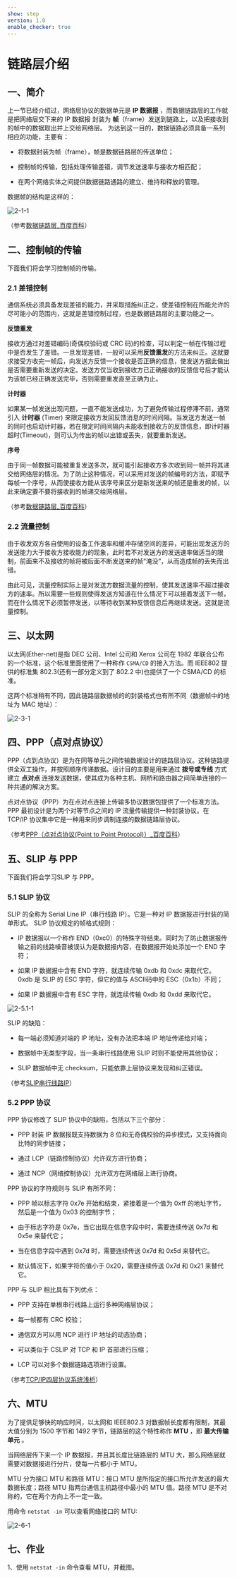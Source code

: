 ```yaml
---
show: step
version: 1.0
enable_checker: true
---
```

# 链路层介绍

## 一、简介

上一节已经介绍过，网络层协议的数据单元是 **IP 数据报** ，而数据链路层的工作就是把网络层交下来的 IP 数据报 封装为 **帧**（frame）发送到链路上，以及把接收到的帧中的数据取出并上交给网络层。
为达到这一目的，数据链路必须具备一系列相应的功能，主要有：

- 将数据封装为帧（frame），帧是数据链路层的传送单位；

- 控制帧的传输，包括处理传输差错，调节发送速率与接收方相匹配；

- 在两个网络实体之间提供数据链路通路的建立、维持和释放的管理。

数据帧的结构是这样的：

![2-1-1](https://doc.shiyanlou.com/TCP_IP/TCP-2-01.png/wm)

（参考[数据链路层_百度百科](https://baike.baidu.com/item/%E6%95%B0%E6%8D%AE%E9%93%BE%E8%B7%AF%E5%B1%82)）

## 二、控制帧的传输

下面我们将会学习控制帧的传输。

### 2.1 差错控制

通信系统必须具备发现差错的能力，并采取措施纠正之，使差错控制在所能允许的尽可能小的范围内，这就是差错控制过程，也是数据链路层的主要功能之一。

**反馈重发**

接收方通过对差错编码(奇偶校验码或 CRC 码)的检查，可以判定一帧在传输过程中是否发生了差错。一旦发现差错，一般可以采用**反馈重发**的方法来纠正。这就要求接受方收完一帧后，向发送方反馈一个接收是否正确的信息，使发送方据此做出是否需要重新发送的决定。发送方仅当收到接收方已正确接收的反馈信号后才能认为该帧已经正确发送完毕，否则需要重发直至正确为止。

**计时器**

如果某一帧发送出现问题，一直不能发送成功，为了避免传输过程停滞不前，通常引入 **计时器** (Timer) 来限定接收方发回反馈消息的时间间隔。当发送方发送一帧的同时也启动计时器，若在限定时间间隔内未能收到接收方的反馈信息，即计时器超时(Timeout)，则可认为传出的帧以出错或丢失，就要重新发送。

**序号**

由于同一帧数据可能被重复发送多次，就可能引起接收方多次收到同一帧并将其递交给网络层的情况。为了防止这种情况，可以采用对发送的帧编号的方法，即赋予每帧一个序号，从而使接收方能从该序号来区分是新发送来的帧还是重发的帧，以此来确定要不要将接收到的帧递交给网络层。

（参考[数据链路层_百度百科](https://baike.baidu.com/item/%E6%95%B0%E6%8D%AE%E9%93%BE%E8%B7%AF%E5%B1%82/4329290)）

### 2.2 流量控制

由于收发双方各自使用的设备工作速率和缓冲存储空间的差异，可能出现发送方的发送能力大于接收方接收能力的现象，此时若不对发送方的发送速率做适当的限制，前面来不及接收的帧将被后面不断发送来的帧“淹没”，从而造成帧的丢失而出错。

由此可见，流量控制实际上是对发送方数据流量的控制，使其发送速率不超过接收方的速率。所以需要一些规则使得发送方知道在什么情况下可以接着发送下一帧，而在什么情况下必须暂停发送，以等待收到某种反馈信息后再继续发送。这就是流量控制。


## 三、以太网

以太网(Ether-net)是指 DEC 公司、Intel 公司和 Xerox 公司在 1982 年联合公布的一个标准，这个标准里面使用了一种称作 `CSMA/CD` 的接入方法。而 IEEE802 提供的标准集 802.3(还有一部分定义到了 802.2 中)也提供了一个 CSMA/CD 的标准。

这两个标准稍有不同，因此链路层数据帧的的封装格式也有所不同（数据帧中的地址为 MAC 地址）：

![2-3-1](https://doc.shiyanlou.com/TCP_IP/TCP-2-02.png/wm)


## 四、PPP（点对点协议）

PPP（点到点协议）是为在同等单元之间传输数据设计的链路层协议。这种链路提供全双工操作，并按照顺序传递数据。设计目的主要是用来通过 **拨号或专线** 方式建立 **点对点** 连接发送数据，使其成为各种主机、网桥和路由器之间简单连接的一种共通的解决方案。

点对点协议（PPP）为在点对点连接上传输多协议数据包提供了一个标准方法。PPP 最初设计是为两个对等节点之间的 IP 流量传输提供一种封装协议。在 TCP/IP 协议集中它是一种用来同步调制连接的数据链路层协议。

（参考[PPP（点对点协议(Point to Point Protocol)）_百度百科](https://baike.baidu.com/item/PPP/6660214?fr=aladdin)）

## 五、SLIP 与 PPP

下面我们将会学习SLIP 与 PPP。

### 5.1 SLIP 协议

SLIP 的全称为 Serial Line IP（串行线路 IP）。它是一种对 IP 数据报进行封装的简单形式。
SLIP 协议规定的帧格式规则：

- IP 数据报以一个称作 END（0xc0）的特殊字符结束。同时为了防止数据报传输之前的线路噪音被误认为是数据报内容，在数据报开始处添加一个 END 字符；

- 如果 IP 数据报中含有 END 字符，就连续传输 0xdb 和 0xdc 来取代它。0xdb 是 SLIP 的 ESC 字符，但它的值与 ASCⅡ码中的 ESC（0x1b）不同；

- 如果 IP 数据报中含有 ESC 字符，就连续传输 0xdb 和 0xdd 来取代它。

![2-5.1-1](https://doc.shiyanlou.com/document-uid18510labid458timestamp1495697955375.png/wm)

SLIP 的缺陷：

- 每一端必须知道对端的 IP 地址，没有办法把本端 IP 地址传递给对端；

- 数据帧中无类型字段，当一条串行线路使用 SLIP 时则不能使用其他协议；

- SLIP 数据帧中无 checksum，只能依靠上层协议来发现和纠正错误。

（参考[SLIP串行线路IP](https://wenku.baidu.com/view/bcdfe234a300a6c30c229fe5.html)）

### 5.2 PPP 协议

PPP 协议修改了 SLIP 协议中的缺陷，包括以下三个部分：

- PPP 封装 IP 数据报既支持数据为 8 位和无奇偶校验的异步模式，又支持面向比特的同步链接；

- 通过 LCP（链路控制协议）允许双方进行协商；

- 通过 NCP（网络控制协议）允许双方在网络层上进行协商。

PPP 协议的字符规则与 SLIP 有所不同：

- PPP 帧以标志字符 0x7e 开始和结束，紧接着是一个值为 0xff 的地址字节，然后是一个值为 0x03 的控制字节；

- 由于标志字符是 0x7e，当它出现在信息字段中时，需要连续传送 0x7d 和 0x5e 来替代它；

- 当在信息字段中遇到 0x7d 时，需要连续传送 0x7d 和 0x5d 来替代它。

- 默认情况下，如果字符的值小于 0x20，需要连续传送 0x7d 和 0x21 来替代它。

PPP 与 SLIP 相比具有下列优点：

- PPP 支持在单根串行线路上运行多种网络层协议；

- 每一帧都有 CRC 校验；

- 通信双方可以用 NCP 进行 IP 地址的动态协商；

- 可以类似于 CSLIP 对 TCP 和 IP 首部进行压缩；

- LCP 可以对多个数据链路选项进行设置。

（参考[TCP/IP四层协议系统浅析](https://www.2cto.com/kf/201802/722776.html)）

## 六、MTU

为了提供足够快的响应时间，以太网和 IEEE802.3 对数据帧长度都有限制，其最大值分别为 1500 字节和 1492 字节，链路层的这个特性称作 **MTU** ，即 **最大传输单元** 。

当网络层传下来一个 IP 数据报，并且其长度比链路层的 MTU 大，那么网络层就需要对数据报进行分片，使每一片都小于 MTU。

MTU 分为接口 MTU 和路径 MTU：接口 MTU 是所指定的接口所允许发送的最大数据长度；路径 MTU 指两台通信主机路径中最小的 MTU 值。路径 MTU 是不对称的，它在两个方向上不一定一致。

用命令 `netstat -in` 可以查看网络接口的 MTU:

![2-6-1](https://doc.shiyanlou.com/TCP_IP/TCP-2-04.png/wm)

## 七、作业

1、使用 `netstat -in` 命令查看 MTU，并截图。
